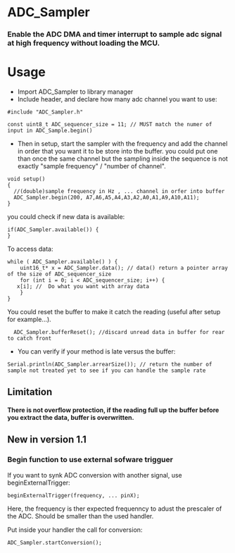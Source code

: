 # ADC_Sampler

### Enable the ADC DMA and timer interrupt to sample adc signal at high frequency without loading the MCU.

# Usage
- Import ADC_Sampler to library manager
- Include header, and declare how many adc channel you want to use:
````
#include "ADC_Sampler.h"

const uint8_t ADC_sequencer_size = 11; // MUST match the numer of input in ADC_Sample.begin()
````

- Then in setup, start the sampler with the frequency and add the channel in order that you want it to be store into the buffer. you could put one than once the same channel but the sampling inside the sequence is not exactly "sample frequency" / "number of channel".
````
void setup()
{
  //(double)sample frequency in Hz , ... channel in orfer into buffer
  ADC_Sampler.begin(200, A7,A6,A5,A4,A3,A2,A0,A1,A9,A10,A11);
}
````

you could check if new data is available:
````
if(ADC_Sampler.available()) {
}
````

To access data:
````
while ( ADC_Sampler.available() ) {
    uint16_t* x = ADC_Sampler.data(); // data() return a pointer array of the size of ADC_sequencer_size
    for (int i = 0; i < ADC_sequencer_size; i++) {
   x[i]; //  Do what you want with array data
    }
}
````

You could reset the buffer to make it catch the reading (useful after setup for example...). 
````
  ADC_Sampler.bufferReset(); //discard unread data in buffer for rear to catch front
````

- You can verify if your method is late versus the buffer:
````
Serial.println(ADC_Sampler.arrearSize()); // return the number of sample not treated yet to see if you can handle the sample rate
````

## Limitation

#### There is not overflow protection, if the reading full up the buffer before you extract the data, buffer is overwritten.

## New in version 1.1

### Begin function to use external sofware trigguer

If you want to synk ADC conversion with another signal, use beginExternalTrigger:

````
beginExternalTrigger(frequency, ... pinX);
````
Here, the frequency is ther expected frequenncy to adust the prescaler of the ADC. Should be smaller than the used handler.

Put inside your handler the call for conversion:
````
ADC_Sampler.startConversion();
````
